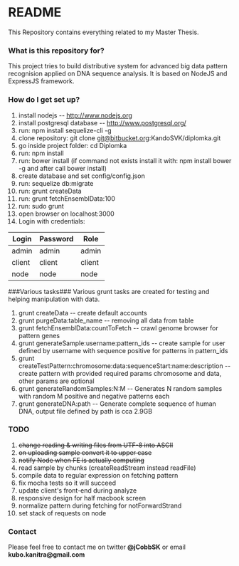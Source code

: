 # README #

This Repository contains everything related to my Master Thesis.

### What is this repository for? ###

This project tries to build distributive system for advanced big data pattern recognision applied on DNA sequence analysis. It is based on NodeJS and ExpressJS framework.

### How do I get set up? ###
1. install nodejs -- http://www.nodejs.org
1. install postgresql database -- http://www.postgresql.org/
1. run: npm install sequelize-cli -g
1. clone repository: git clone git@bitbucket.org:KandoSVK/diplomka.git
1. go inside project folder: cd Diplomka
1. run: npm install
1. run: bower install (if command not exists install it with: npm install bower -g and after call bower install)
1. create database and set config/config.json
1. run: sequelize db:migrate
1. run: grunt createData
1. run: grunt fetchEnsemblData:100
1. run: sudo grunt
1. open browser on localhost:3000
1. Login with credentials:

| Login  | Password    | Role   |
| ------ | ----------- | ------ |
| admin  | admin       | admin  |
| client | client      | client |
| node   | node        | node   |

###Various tasks###
Various grunt tasks are created for testing and helping manipulation with data.

1. grunt createData -- create default accounts
1. grunt purgeData:table_name -- removing all data from table
1. grunt fetchEnsemblData:countToFetch -- crawl genome browser for pattern genes
1. grunt generateSample:username:pattern_ids -- create sample for user defined by username with sequence positive for patterns in pattern_ids
1. grunt createTestPattern:chromosome:data:sequenceStart:name:description -- create pattern with provided required params chromosome and data, other params are optional
1. grunt generateRandomSamples:N:M -- Generates N random samples with random M positive and negative patterns each
1. grunt generateDNA:path -- Generate complete sequence of human DNA, output file defined by path is cca 2.9GB

### TODO ###

1. ~~change reading & writing files from UTF-8 into ASCII~~
1. ~~on uploading sample convert it to upper case~~
1. ~~notify Node when FE is actually computing~~
1. read sample by chunks (createReadStream instead readFile)
1. compile data to regular expression on fetching pattern
1. fix mocha tests so it will succeed
1. update client's front-end during analyze
1. responsive design for half macbook screen
1. normalize pattern during fetching for notForwardStrand
1. set stack of requests on node

### Contact ###

Please feel free to contact me on twitter __@jCobbSK__ or email __kubo.kanitra@gmail.com__